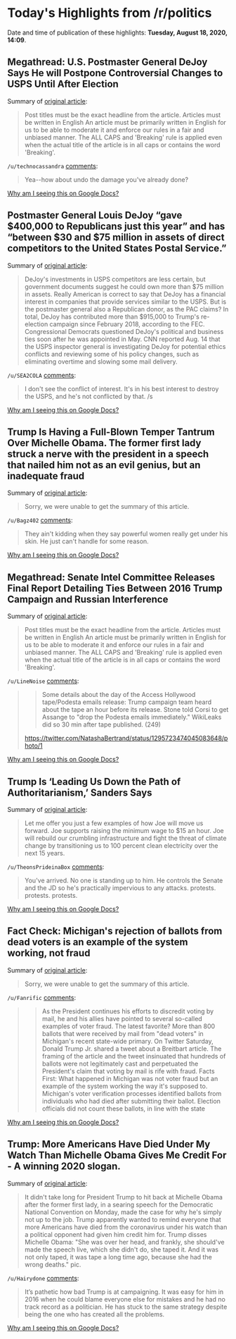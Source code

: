 # Today's Highlights from /r/politics

Date and time of publication of these highlights: **Tuesday, August 18, 2020, 14:09**.

## Megathread: U.S. Postmaster General DeJoy Says He will Postpone Controversial Changes to USPS Until After Election

Summary of [original article](https://www.reddit.com/r/politics/comments/ic71bb/megathread_us_postmaster_general_dejoy_says_he/):

> Post titles must be the exact headline from the article. Articles must be written in English An article must be primarily written in English for us to be able to moderate it and enforce our rules in a fair and unbiased manner. The ALL CAPS and 'Breaking' rule is applied even when the actual title of the article is in all caps or contains the word 'Breaking'.

`/u/technocassandra` [comments](https://www.reddit.com/r/politics/comments/ic71bb/megathread_us_postmaster_general_dejoy_says_he/):

> Yea--how about undo the damage you've already done?

[Why am I seeing this on Google Docs?](https://docs.google.com/document/d/1Dc6We63vOXIZsc0op-Bt4abqkYjXzOigalQqFxmvvbM/edit?usp=sharing)

## Postmaster General Louis DeJoy “gave $400,000 to Republicans just this year” and has “between $30 and $75 million in assets of direct competitors to the United States Postal Service.”

Summary of [original article](https://www.politifact.com/factchecks/2020/aug/18/really-american/ad-watch-postmaster-general-republican-donor-inves/):

> DeJoy's investments in USPS competitors are less certain, but government documents suggest he could own more than $75 million in assets. Really American is correct to say that DeJoy has a financial interest in companies that provide services similar to the USPS. But is the postmaster general also a Republican donor, as the PAC claims? In total, DeJoy has contributed more than $915,000 to Trump's re-election campaign since February 2018, according to the FEC. Congressional Democrats questioned DeJoy's political and business ties soon after he was appointed in May. CNN reported Aug. 14 that the USPS inspector general is investigating DeJoy for potential ethics conflicts and reviewing some of his policy changes, such as eliminating overtime and slowing some mail delivery.

`/u/SEA2COLA` [comments](https://www.reddit.com/r/politics/comments/ic4o2a/postmaster_general_louis_dejoy_gave_400000_to/):

> I don't see the conflict of interest. It's in his best interest to destroy the USPS, and he's not conflicted by that. /s

[Why am I seeing this on Google Docs?](https://docs.google.com/document/d/1Dc6We63vOXIZsc0op-Bt4abqkYjXzOigalQqFxmvvbM/edit?usp=sharing)

## Trump Is Having a Full-Blown Temper Tantrum Over Michelle Obama. The former first lady struck a nerve with the president in a speech that nailed him not as an evil genius, but an inadequate fraud

Summary of [original article](https://www.vanityfair.com/news/2020/08/trump-is-having-a-full-blown-temper-tantrum-over-michelle-obama):

> Sorry, we were unable to get the summary of this article.

`/u/Bagz402` [comments](https://www.reddit.com/r/politics/comments/ic3qqi/trump_is_having_a_fullblown_temper_tantrum_over/):

> They ain't kidding when they say powerful women really get under his skin. He just can't handle for some reason.

[Why am I seeing this on Google Docs?](https://docs.google.com/document/d/1Dc6We63vOXIZsc0op-Bt4abqkYjXzOigalQqFxmvvbM/edit?usp=sharing)

## Megathread: Senate Intel Committee Releases Final Report Detailing Ties Between 2016 Trump Campaign and Russian Interference

Summary of [original article](https://www.reddit.com/r/politics/comments/ic2tq0/megathread_senate_intel_committee_releases_final/):

> Post titles must be the exact headline from the article. Articles must be written in English An article must be primarily written in English for us to be able to moderate it and enforce our rules in a fair and unbiased manner. The ALL CAPS and 'Breaking' rule is applied even when the actual title of the article is in all caps or contains the word 'Breaking'.

`/u/LineNoise` [comments](https://www.reddit.com/r/politics/comments/ic2tq0/megathread_senate_intel_committee_releases_final/):

> > Some details about the day of the Access Hollywood tape/Podesta emails release: Trump campaign team heard about the tape an hour before its release. Stone told Corsi to get Assange to "drop the Podesta emails immediately." WikiLeaks did so 30 min after tape published. (249) 
> 
> https://twitter.com/NatashaBertrand/status/1295723474045083648/photo/1

[Why am I seeing this on Google Docs?](https://docs.google.com/document/d/1Dc6We63vOXIZsc0op-Bt4abqkYjXzOigalQqFxmvvbM/edit?usp=sharing)

## Trump Is ‘Leading Us Down the Path of Authoritarianism,’ Sanders Says

Summary of [original article](https://www.nytimes.com/video/us/politics/100000007294045/sanders-dnc-speech-policy.html):

> Let me offer you just a few examples of how Joe will move us forward. Joe supports raising the minimum wage to $15 an hour. Joe will rebuild our crumbling infrastructure and fight the threat of climate change by transitioning us to 100 percent clean electricity over the next 15 years.

`/u/TheonsPrideinaBox` [comments](https://www.reddit.com/r/politics/comments/ic1dxk/trump_is_leading_us_down_the_path_of/):

> You've arrived.  No one is standing up to him.  He controls the Senate and the JD so he's practically impervious to any attacks.  protests. protests. protests.

[Why am I seeing this on Google Docs?](https://docs.google.com/document/d/1Dc6We63vOXIZsc0op-Bt4abqkYjXzOigalQqFxmvvbM/edit?usp=sharing)

## Fact Check: Michigan's rejection of ballots from dead voters is an example of the system working, not fraud

Summary of [original article](https://www.cnn.com/2020/08/18/politics/dead-voters-in-michigan-rejected-ballots-fraud-fact-check/index.html):

> Sorry, we were unable to get the summary of this article.

`/u/Fanrific` [comments](https://www.reddit.com/r/politics/comments/ic1bqp/fact_check_michigans_rejection_of_ballots_from/):

> > As the President continues his efforts to discredit voting by mail, he and his allies have pointed to several so-called examples of voter fraud. The latest favorite? More than 800 ballots that were received by mail from "dead voters" in Michigan's recent state-wide primary.
> On Twitter Saturday, Donald Trump Jr. shared a tweet about a Breitbart article. The framing of the article and the tweet insinuated that hundreds of ballots were not legitimately cast and perpetuated the President's claim that voting by mail is rife with fraud.
> Facts First: What happened in Michigan was not voter fraud but an example of the system working the way it's supposed to. Michigan's voter verification processes identified ballots from individuals who had died after submitting their ballot. Election officials did not count these ballots, in line with the state

[Why am I seeing this on Google Docs?](https://docs.google.com/document/d/1Dc6We63vOXIZsc0op-Bt4abqkYjXzOigalQqFxmvvbM/edit?usp=sharing)

## Trump: More Americans Have Died Under My Watch Than Michelle Obama Gives Me Credit For - A winning 2020 slogan.

Summary of [original article](https://www.motherjones.com/2020-elections/2020/08/trump-michelle-obama-coronavirus-deaths/):

> It didn't take long for President Trump to hit back at Michelle Obama after the former first lady, in a searing speech for the Democratic National Convention on Monday, made the case for why he's simply not up to the job. Trump apparently wanted to remind everyone that more Americans have died from the coronavirus under his watch than a political opponent had given him credit him for. Trump disses Michelle Obama: "She was over her head, and frankly, she should've made the speech live, which she didn't do, she taped it. And it was not only taped, it was tape a long time ago, because she had the wrong deaths." pic.

`/u/Hairydone` [comments](https://www.reddit.com/r/politics/comments/ic4ld0/trump_more_americans_have_died_under_my_watch/):

> It’s pathetic how bad Trump is at campaigning. It was easy for him in 2016 when he could blame everyone else for mistakes and he had no track record as a politician. He has stuck to the same strategy despite being the one who has created all the problems.

[Why am I seeing this on Google Docs?](https://docs.google.com/document/d/1Dc6We63vOXIZsc0op-Bt4abqkYjXzOigalQqFxmvvbM/edit?usp=sharing)

